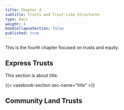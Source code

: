 ```yaml
---
title: Chapter 4
subtitle: Trusts and Trust-Like Structures
type: docs
weight: 4
bookCollapseSection: false
published: true
---
```


This is the fourth chapter focused on trusts and equity. 

## Express Trusts

This section is about title.

{{< casebook-section sec-name="title" >}}

## Community Land Trusts

